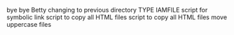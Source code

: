 bye bye Betty
changing to previous directory
TYPE IAMFILE
script for symbolic link
script to copy all HTML files
script to copy all HTML files
move uppercase files
